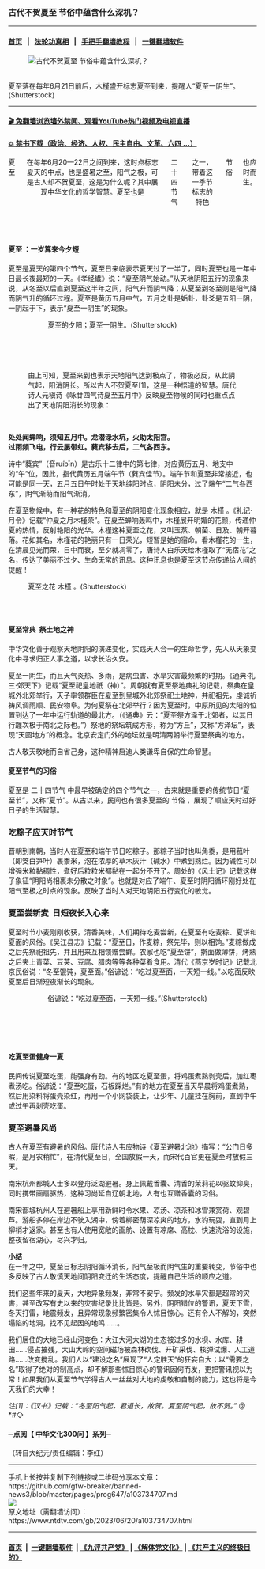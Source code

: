 ### 古代不贺夏至 节俗中蕴含什么深机？
------------------------

#### [首页](https://github.com/gfw-breaker/banned-news3/blob/master/README.md) &nbsp;&nbsp;|&nbsp;&nbsp; [法轮功真相](https://github.com/begood0513/basic/blob/master/README.md)  &nbsp;&nbsp;|&nbsp;&nbsp; [手把手翻墙教程](https://github.com/gfw-breaker/guides/wiki)  &nbsp;&nbsp;|&nbsp;&nbsp; [一键翻墙软件](https://github.com/gfw-breaker/nogfw/blob/master/README.md)  



<div><div class="featured_image">
 <figure>
  <img alt="古代不贺夏至 节俗中蕴含什么深机？" src="https://i.ntdtv.com/assets/uploads/2023/06/id103734709-shutterstock_1828732199-600x400-800x450.jpg"/>
 </figure><br/>
 <span class="caption">
  夏至落在每年6月21日前后，木槿盛开标志夏至到来，提醒人“夏至一阴生”。(Shutterstock)
 </span>
</div>
</div><hr/>

#### [ 🎬  免翻墙浏览墙外禁闻、观看YouTube热门视频及电视直播](https://github.com/gfw-breaker/HelloWorld)

#### [ 💥  禁书下载（政治、经济、人权、民主自由、文革、六四 ...）](https://github.com/gfw-breaker/books/blob/master/README.md)

<div><div class="post_content" itemprop="articleBody">
 <div class="column">
  <div class="arttop mbottom20">
  </div>
  <header aria-labelledby="topbar" role="heading">
   <div class="mbottom10 large-12 medium-12 small-12 columns">
    <ok href="https://www.ntdtv.com/gb/夏至.htm">
     夏至
    </ok>
    在每年6月20—22日之间到来，这时点标志夏天的中点，也是盛暑之至，阳气之极，可是古人却不贺夏至，这是为什么呢？其中展现中华文化的哲学智慧。夏至也是
    <ok href="https://www.ntdtv.com/gb/二十四节气.htm">
     二十四节气
    </ok>
    之一，带着这一季节标志的特色
    <ok href="https://www.ntdtv.com/gb/节俗.htm">
     节俗
    </ok>
    也应时而生。
   </div>
  </header>
 </div>
 <h4>
  <ok href="https://www.ntdtv.com/gb/夏至.htm">
   夏至
  </ok>
  ：一岁算来今夕短
 </h4>
 <p>
  夏至是夏天的第四个节气，夏至日来临表示夏天过了一半了，同时夏至也是一年中日最长夜最短的一天。《孝经纎》说：“夏至阴气始动。”从天地阴阳五行的现象来说，从冬至以后直到夏至这半年之间，阳气升而阴气降；从夏至到冬至则是阳气降而阴气升的循环过程。夏至是黄历五月中气，五月之卦是姤卦，卦爻是五阳一阴，一阴起于下，表示“夏至一阴生”的现象。
 </p>
 <figure aria-describedby="caption-attachment-14015776" class="wp-caption aligncenter" id="attachment_14015776">
  <p>
   <figure class="wp-caption alignnone" id="attachment_103734710" style="width: 600px">
    <img alt="" class="size-full wp-image-103734710" src="https://i.ntdtv.com/assets/uploads/2023/06/id103734710-shutterstock_625998821-600x480.jpg">
     <br/><figcaption class="wp-caption-text">
      夏至的夕阳；夏至一阴生。(Shutterstock)
     </figcaption><br/>
    </img>
   </figure><br/>
   <br/><figcaption class="wp-caption-text" id="caption-attachment-14015776">
   </figcaption><br/>
   由上可知，夏至来到也表示天地阳气达到极点了，物极必反，从此阴气起，阳消阴长。所以古人不贺夏至[1]，这是一种悟道的智慧。唐代诗人元稹诗《咏廿四气诗夏至五月中》反映夏至物候的同时也重点点出了天地阴阳消长的现象：
  </p>
 </figure><br/>
 <p>
  <strong>
   处处闻蝉响，须知五月中。龙潜渌水坑，火助太阳宫。
  </strong>
  <br/>
  <strong>
   过雨频飞电，行云屡带虹。蕤宾移去后，二气各西东。
  </strong>
 </p>
 <p>
  诗中“蕤宾”（音ruíbīn）是古乐十二律中的第七律，对应黄历五月、地支中的“午”位，因此，指代黄历五月端午节（蕤宾佳节）。端午节和夏至非常接近，也可能是同一天，五月五日午时处于天地纯阳时点，阴阳未分，过了端午“二气各西东”，阴气渐萌而阳气渐消。
 </p>
 <p>
  在夏至物候中，有一种花的特色和夏至的阴阳变化现象相应，就是
  <ok href="https://www.ntdtv.com/gb/木槿.htm">
   木槿
  </ok>
  。《礼记‧月令》记载“仲夏之月木槿荣”。在夏至蝉响轰鸣中，木槿展开明媚的花颜，传递仲夏的热情，反射艳阳的光华。木槿这种夏至之花，又叫玉蒸、朝菌、日及、朝开暮落。花如其名，木槿花的艳丽只有一日荣光，短暂是她的宿命。看木槿花的一生，在清晨见光而荣，日中而衰，至夕就凋零了，唐诗人白乐天给木槿取了“无宿花”之名，传达了美丽不过夕、生命无常的讯息。这种讯息也是夏至这节点传递给人间的提醒！
 </p>
 <div id="inarticle_ad300">
  <figure class="wp-caption alignnone" id="attachment_103734712" style="width: 600px">
   <img alt="" class="size-full wp-image-103734712" src="https://i.ntdtv.com/assets/uploads/2023/06/id103734712-shutterstock_2135428447-600x397.jpg">
    <br/><figcaption class="wp-caption-text">
     夏至之花
     <ok href="https://www.ntdtv.com/gb/木槿.htm">
      木槿
     </ok>
     。(Shutterstock)
    </figcaption><br/>
   </img>
  </figure><br/>
 </div>
 <h4>
  夏至常典  祭土地之神
 </h4>
 <p>
  中华文化善于观察天地阴阳的演递变化，实践天人合一的生命哲学，先人从天象变化中寻求归正人事之道，以求长治久安。
 </p>
 <p>
  夏至一阴生，而且天气炎热、多雨，是病虫害、水旱灾害最频繁的时期。《通典‧礼三‧郊天下》记载“夏至祀皇地祇（神）”。周朝就有夏至祭地典礼的记载，祭典在皇城外北郊举行，天子率领群臣在夏至到皇城外北郊祭祀土地神，并祀祖先，虔诚祈祷风调雨顺、民安物阜。为何夏祭在北郊举行？因为夏至时，中原所见的太阳的位置到达了一年中运行轨道的最北方。（《通典》云：“夏至祭方泽于北郊者，以其日行躔次极于南北之际也。”）祭地的祭坛筑成方形，称为“方丘”，又称“方泽坛”，表现“天圆地方”的概念。北京安定门外的地坛就是明清两朝举行夏至祭典的地方。
 </p>
 <p>
  古人敬天敬地而自省己身，这种精神启迪人类谦卑自保的生命智慧。
 </p>
 <h4>
  夏至节气的习俗
 </h4>
 <p>
  夏至是
  <ok href="https://www.ntdtv.com/gb/二十四节气.htm">
   二十四节气
  </ok>
  中最早被确定的四个节气之一，古来就是重要的传统节日“夏至节”，又称“夏节”。从古以来，民间也有很多夏至的
  <ok href="https://www.ntdtv.com/gb/节俗.htm">
   节俗
  </ok>
  ，展现了顺应天时过好日子的生活智慧。
 </p>
 <h3>
  吃粽子应天时节气
 </h3>
 <p>
  晋朝到南朝，当时人在夏至和端午节日吃粽子。那粽子当时也叫角黍，是用菰叶（即筊白笋叶）裹黍米，泡在浓厚的草木灰汁（碱水）中煮到熟烂。因为碱性可以增强米粒黏稠性，煮好后粒粒米都黏在一起分不开了。周处的《风土记》记载这样子象征“阴阳尚相裹未分散之时象”。也就是对应了端午、夏至时阴阳循环刚好处在阳气至极之时点的现象。反映了当时人对天地阴阳五行变化的敏觉。
 </p>
 <h3>
  夏至尝新麦  日短夜长入心来
 </h3>
 <p>
  夏至时节小麦刚刚收获，清香美味，人们期待吃麦尝新，在夏至有吃麦粽、夏饼和夏面的风俗。《吴江县志》记载：“夏至日，作麦粽，祭先毕，则以相饷。”麦粽做成之后先祭祀祖先，并且用来互相馈赠尝鲜。农家也吃“夏至饼”，擀面做薄饼，烤熟之后夹上青菜、豆荚、豆腐、腊肉等等各种菜肴食用。清代《燕京岁时记》记载北京民俗说：“冬至馄饨，夏至面。”俗谚说：“吃过夏至面，一天短一线。”以吃面反映夏至后日渐短夜渐长的现象。
 </p>
 <figure aria-describedby="caption-attachment-14015774" class="wp-caption aligncenter" id="attachment_14015774">
  <p>
   <figure class="wp-caption alignnone" id="attachment_103734713" style="width: 600px">
    <img alt="" class="size-full wp-image-103734713" src="https://i.ntdtv.com/assets/uploads/2023/06/id103734713-shutterstock_1873721971-600x400.jpg"/>
    <br/><figcaption class="wp-caption-text">
     俗谚说：“吃过夏至面，一天短一线。”(Shutterstock)
    </figcaption><br/>
   </figure><br/>
  </p>
 </figure><br/>
 <h4>
  吃夏至蛋健身一夏
 </h4>
 <p>
  民间传说夏至吃蛋，能强身有劲。有的地区吃夏至蛋，将鸡蛋煮熟剥壳后，加红枣煮汤吃。俗谚说：“夏至吃蛋，石板踩烂。”有的地方在夏至当天早晨将鸡蛋煮熟，然后用染料将蛋壳染红，再用一个小网袋装上，让少年、儿童挂在胸前，直到中午或过午再剥壳吃蛋。
 </p>
 <h3>
  夏至避暑风尚
 </h3>
 <p>
  古人在夏至有避暑的风俗。唐代诗人韦应物诗《夏至避暑北池》描写：“公门日多暇，是月农稍忙”，在清代夏至日，全国放假一天，而宋代百官更在夏至时放假三天。
 </p>
 <p>
  南宋杭州都城人士多以登舟泛湖避暑。身上佩戴香囊、清香的茉莉花以驱蚊抑臭，同时携带画扇驱热，这种习尚延自辽朝北地，人有也互赠香囊的习俗。
 </p>
 <p>
  南宋都城杭州人在避暑船上享用新鲜时令水果、凉汤、凉茶和冰雪兼赏荷、观碧芦。游船多停在岸边不驶入湖中，傍着柳密荫深凉爽的地方，水钓玩耍，直到月上柳梢才返家。甚至也有人使用宽敞的画舫、设置有凉席、高枕、快速洗浴的设施，整夜留宿湖心，尽兴才归。
 </p>
 <p>
  <strong>
   小结
  </strong>
  <br/>
  在一年之中，夏至日标志阴阳循环消长，阳气至极而阴气生的重要转变，节俗中也多反映了古人敬慎天地间阴阳变迁的生活态度，提醒自己生活的顺应之道。
 </p>
 <p>
  我们这些年来的夏天，大地异象频发，非常不安宁。频发的水旱灾都是超常的灾害，甚至改写有史以来的灾害纪录比比皆是。另外，阴阳错位的警讯，夏天下雪，冬天打雷，地震频发，且异常现象频繁密集令人怵目惊心。还有令人不解的，突然塌陷的地洞，找不见起因的地鸣……。
 </p>
 <p>
  我们居住的大地已经山河变色：大江大河大湖的生态被过多的水坝、水库、耕田……侵占摧残，大山大岭的空间磁场被森林砍伐、开矿采伐、核弹试爆、人工道路……改变搅乱。我们人以“建设之名”展现了“人定胜天”的狂妄自大；以“需要之名”取得了绝对的制高点，却不解那些怵目惊心的警讯因何而发，更把警讯视以为常！如果我们从夏至节气学得古人一丝丝对大地的虔敬和自制的能力，这也将是今天我们的大幸！
 </p>
 <p>
  <em>
   注[1]：《汉书》记载：“冬至阳气起，君道长，故贺。夏至阴气起，故不贺。”
  </em>
  ＠*#◇
 </p>
 <h4>
  ─点阅【
  <ok href="https://www.ntdtv.com/gb/中华文化300问.htm">
   中华文化300问
  </ok>
  】系列─
 </h4>
 <p>
  （转自大纪元/责任编辑：李红）
 </p>
 <div class="single_ad">
 </div>
</div>
</div>
<hr/>
手机上长按并复制下列链接或二维码分享本文章：<br/>
https://github.com/gfw-breaker/banned-news3/blob/master/pages/prog647/a103734707.md <br/>
<a href='https://github.com/gfw-breaker/banned-news3/blob/master/pages/prog647/a103734707.md'><img src='https://github.com/gfw-breaker/banned-news3/blob/master/pages/prog647/a103734707.md.png'/></a> <br/>
原文地址（需翻墙访问）：https://www.ntdtv.com/gb/2023/06/20/a103734707.html


------------------------
#### [首页](https://github.com/gfw-breaker/banned-news3/blob/master/README.md) &nbsp;|&nbsp; [一键翻墙软件](https://github.com/gfw-breaker/nogfw/blob/master/README.md) &nbsp;| [《九评共产党》](https://github.com/gfw-breaker/9ping.md/blob/master/README.md#九评之一评共产党是什么) | [《解体党文化》](https://github.com/gfw-breaker/jtdwh.md/blob/master/README.md) | [《共产主义的终极目的》](https://github.com/gfw-breaker/gczydzjmd.md/blob/master/README.md)


<img src='http://gfw-breaker.win/banned-news3/pages/prog647/a103734707.md' width='0px' height='0px'/>